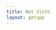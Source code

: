```yaml
---
title: Not Sloth
layout: getapp
---
```


<script src="http://code.jquery.com/jquery-latest.min.js" type="text/javascript"></script>

<script>
    $(document).ready(function () {
        if (navigator.userAgent.toLowerCase().indexOf("android") > -1) {
            window.location.href = 'market://details?id=<appID>';
        }
        if (navigator.userAgent.toLowerCase().indexOf("iphone") > -1) {
            window.location.href = 'itms-apps://itunes.apple.com/app/<appID>';
        }
    });
</script>
